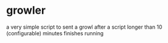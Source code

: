 growler
=======

a very simple script to sent a growl after a script longer than 10 (configurable) minutes finishes running